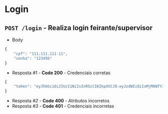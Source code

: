 # Login

## `POST /login` - Realiza login feirante/supervisor

- Body

```javascript
{
	"cpf": "111.111.111-11",
	"senha": "123456"
}
```

- Resposta _#1_ - **Code 200** - Credenciais corretas

```javascript
{
	"token": "eyJhbGciOiJIUzI1NiIsInR5cCI6IkpXVCJ9.eyJzdWIiOiIxMjM0NTY3ODkwIiwibmFtZSI6IkpvaG4gRG9lIiwiaWF0IjoxNTE2MjM5MDIyfQ.SflKxwRJSMeKKF2QT4fwpMeJf36POk6yJV_adQssw5c"
}	
```

- Resposta _#2_ - **Code 400** - Atributos incorretos
- Resposta _#3_ - **Code 401** - Credenciais incorretas
